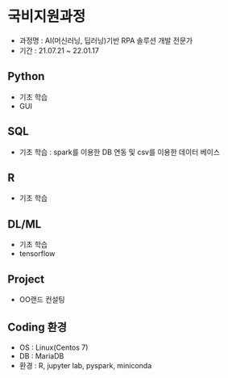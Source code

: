 # 국비지원과정 
 - 과정명 : AI(머신러닝, 딥러닝)기반 RPA 솔루션 개발 전문가 
 - 기간 : 21.07.21 ~ 22.01.17
## Python
 - 기초 학습
 - GUI
## SQL
 - 기초 학습 : spark를 이용한 DB 연동 및 csv를 이용한 데이터 베이스 
## R
 - 기초 학습
## DL/ML
 - 기초 학습
 - tensorflow
## Project
 - OO랜드 컨설팅
## Coding 환경
+ OS : Linux(Centos 7)
+ DB : MariaDB
+ 환경 : R, jupyter lab, pyspark, miniconda

